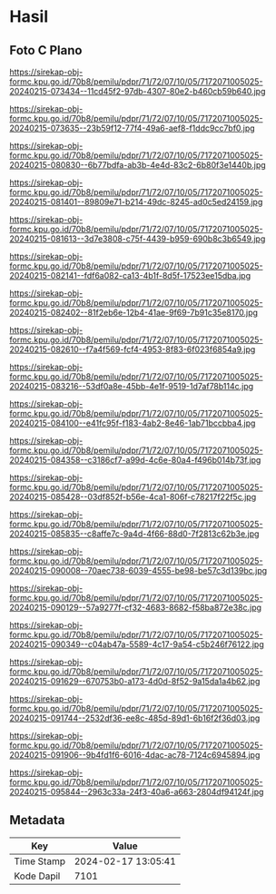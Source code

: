 # Hasil

## Foto C Plano

https://sirekap-obj-formc.kpu.go.id/70b8/pemilu/pdpr/71/72/07/10/05/7172071005025-20240215-073434--11cd45f2-97db-4307-80e2-b460cb59b640.jpg

https://sirekap-obj-formc.kpu.go.id/70b8/pemilu/pdpr/71/72/07/10/05/7172071005025-20240215-073635--23b59f12-77f4-49a6-aef8-f1ddc9cc7bf0.jpg

https://sirekap-obj-formc.kpu.go.id/70b8/pemilu/pdpr/71/72/07/10/05/7172071005025-20240215-080830--6b77bdfa-ab3b-4e4d-83c2-6b80f3e1440b.jpg

https://sirekap-obj-formc.kpu.go.id/70b8/pemilu/pdpr/71/72/07/10/05/7172071005025-20240215-081401--89809e71-b214-49dc-8245-ad0c5ed24159.jpg

https://sirekap-obj-formc.kpu.go.id/70b8/pemilu/pdpr/71/72/07/10/05/7172071005025-20240215-081613--3d7e3808-c75f-4439-b959-690b8c3b6549.jpg

https://sirekap-obj-formc.kpu.go.id/70b8/pemilu/pdpr/71/72/07/10/05/7172071005025-20240215-082141--fdf6a082-ca13-4b1f-8d5f-17523ee15dba.jpg

https://sirekap-obj-formc.kpu.go.id/70b8/pemilu/pdpr/71/72/07/10/05/7172071005025-20240215-082402--81f2eb6e-12b4-41ae-9f69-7b91c35e8170.jpg

https://sirekap-obj-formc.kpu.go.id/70b8/pemilu/pdpr/71/72/07/10/05/7172071005025-20240215-082610--f7a4f569-fcf4-4953-8f83-6f023f6854a9.jpg

https://sirekap-obj-formc.kpu.go.id/70b8/pemilu/pdpr/71/72/07/10/05/7172071005025-20240215-083216--53df0a8e-45bb-4e1f-9519-1d7af78b114c.jpg

https://sirekap-obj-formc.kpu.go.id/70b8/pemilu/pdpr/71/72/07/10/05/7172071005025-20240215-084100--e41fc95f-f183-4ab2-8e46-1ab71bccbba4.jpg

https://sirekap-obj-formc.kpu.go.id/70b8/pemilu/pdpr/71/72/07/10/05/7172071005025-20240215-084358--c3186cf7-a99d-4c6e-80a4-f496b014b73f.jpg

https://sirekap-obj-formc.kpu.go.id/70b8/pemilu/pdpr/71/72/07/10/05/7172071005025-20240215-085428--03df852f-b56e-4ca1-806f-c78217f22f5c.jpg

https://sirekap-obj-formc.kpu.go.id/70b8/pemilu/pdpr/71/72/07/10/05/7172071005025-20240215-085835--c8affe7c-9a4d-4f66-88d0-7f2813c62b3e.jpg

https://sirekap-obj-formc.kpu.go.id/70b8/pemilu/pdpr/71/72/07/10/05/7172071005025-20240215-090008--70aec738-6039-4555-be98-be57c3d139bc.jpg

https://sirekap-obj-formc.kpu.go.id/70b8/pemilu/pdpr/71/72/07/10/05/7172071005025-20240215-090129--57a9277f-cf32-4683-8682-f58ba872e38c.jpg

https://sirekap-obj-formc.kpu.go.id/70b8/pemilu/pdpr/71/72/07/10/05/7172071005025-20240215-090349--c04ab47a-5589-4c17-9a54-c5b246f76122.jpg

https://sirekap-obj-formc.kpu.go.id/70b8/pemilu/pdpr/71/72/07/10/05/7172071005025-20240215-091629--670753b0-a173-4d0d-8f52-9a15da1a4b62.jpg

https://sirekap-obj-formc.kpu.go.id/70b8/pemilu/pdpr/71/72/07/10/05/7172071005025-20240215-091744--2532df36-ee8c-485d-89d1-6b16f2f36d03.jpg

https://sirekap-obj-formc.kpu.go.id/70b8/pemilu/pdpr/71/72/07/10/05/7172071005025-20240215-091906--9b4fd1f6-6016-4dac-ac78-7124c6945894.jpg

https://sirekap-obj-formc.kpu.go.id/70b8/pemilu/pdpr/71/72/07/10/05/7172071005025-20240215-095844--2963c33a-24f3-40a6-a663-2804df94124f.jpg


## Metadata

| Key        | Value               |
| ---------- | ------------------- |
| Time Stamp | 2024-02-17 13:05:41 |
| Kode Dapil | 7101                |



